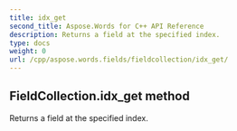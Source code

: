 ```yaml
---
title: idx_get
second_title: Aspose.Words for C++ API Reference
description: Returns a field at the specified index. 
type: docs
weight: 0
url: /cpp/aspose.words.fields/fieldcollection/idx_get/
---
```

## FieldCollection.idx_get method


Returns a field at the specified index. 

